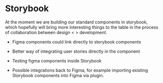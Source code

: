 # Storybook

At the moment we are building our standard components in storybook, which hopefully will bring more interesting things to the table in the process of collaboration between design < > development.

- Figma components could link directly to storybook components
  
- Better way of integrating user stories directly in the component
  
- Testing figma components inside Storybook
  
- Possible integrations back to Figma, for example importing existing Storybook components into Figma via plugin.
